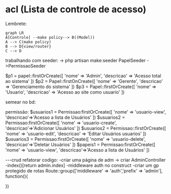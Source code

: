 # acl (Lista de controle de acesso)

Lembrete:

```mermaid
graph LR
A[Controle] --make policy--> B((Model))
A --> C(make policy)
B --> D{view/router}
C --> D
```
 trabalhando com seeder:
-> php artisan make:seeder PapelSeeder
->PermissaoSeeder

$p1 = papel::firstOrCreate([
'nome' => 'Admin',
'descricao' => 'Acesso total ao sistema'
])
$p2 = Papel::firstOnCreate([
'nome'	=> 'Gerente',
'descricao' => 'Gerenciamento do sistema'
])
$p3 = Papel::firstOrCreate([
'nome' => 'Usuario',
'descricao' => 'Acesso ao site como usuario'
])

semear no bd:

permissão:
$usuarios1 = Permissao:firstOrCreate([
'nome' => 'usuario-view',
'descricao'=>'Acesso a lista de Usuários'
])
$usuarios2 = Permissao:firstOrCreate([
'nome' => 'usuario-create',
'descricao'=>'Adicionar Usuários'
])
$usuarios2 = Permissao::firstOrCreate([
'nome' => 'usuario-edit',
'descricao' => 'Editar Usuários usuarios'
])
$usuarios3 = Permissao:firstOrCreate([
'nome' => 'usuario-delete',
'descricao'=>'Deletar Usuários'
])
$papeis1 = Permissao:firstOrCreate([
'nome' => 'usuario-view',
'descricao'=>'Acesso a lista de Usuários'
])

---crud
refatorar codigo:
-criar uma página de adm
-> criar AdminController
	-index()[return admin.index]
	-middleware auth no construct
	-criar um gp protegido de rotas
	Route::group(['middleware' => 'auth','prefix' => 'admin'], function(){

})

